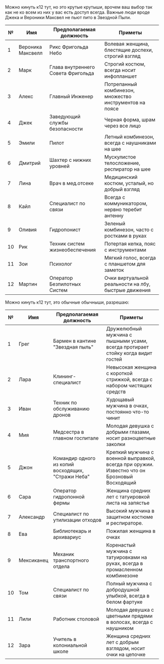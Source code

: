 Можно кинуть к12 тут, но это крутые крутыши, врочем ваш выбор так как не ко всем из них у вас есть доступ всегда. Важные люди вроде Джека и Вероники Максвел не пьют пито в Звездной Пыли.

| №   | Имя               | Предполагаемая должность           | Приметы                                                 |
| --- | ----------------- | ---------------------------------- | ------------------------------------------------------- |
| 1   | Вероника Максвелл | Рикс Фригольда Небо                | Волевая женщина, блестящие доспехи, строгий взгляд      |
| 2   | Марк              | Глава внутреннего Совета Фригольда | Строгий костюм, всегда носит инфопланшет                |
| 3   | Алекс             | Главный Инженер                    | Потрепанный комбинезон, множество инструментов на поясе |
| 4   | Джек              | Заведующий службы безопасности     | Черная форма, шрам через все лицо                       |
| 5   | Эмили             | Пилот                              | Летный комбинезон, всегда с наушниками на шее           |
| 6   | Дмитрий           | Шахтер с нижних уровней            | Мускулистое телосложение, респиратор на шее             |
| 7   | Лина              | Врач в мед.отсеке                  | Медицинский костюм, усталый, но добрый взгляд           |
| 8   | Кайл              | Специалист по связи                | Всегда с коммуникатором, нервно теребит антенну         |
| 9   | Оливия            | Гидропонист                        | Зеленый комбинезон, часто с ростками в руках            |
| 10  | Рик               | Техник систем жизнеобеспечения     | Потертая кепка, пояс с инструментами                    |
| 11  | Зои               | Психолог                           | Мягкий голос, всегда с планшетом для заметок            |
| 12  | Мартин            | Оператор Безпилотных Систем        | Очки виртуальной реальности на лбу, быстрые движения    |

Можно кинуть к12 тут, это обычные обычныши, разрешаю:

| №   | Имя        | Предполагаемая должность                           | Приметы                                                                                      |
| --- | ---------- | -------------------------------------------------- | -------------------------------------------------------------------------------------------- |
| 1   | Грег       | Бармен в кантине "Звездная пыль"                   | Дружелюбный мужчина с пышными усами, всегда протирает стойку когда видит гостей              |
| 2   | Лара       | Клининг-специалист                                 | Невысокая женщина с короткой стрижкой, всегда с набором чистящих средств                     |
| 3   | Иван       | Техник по обслуживанию дронов                      | Худощавый мужчина в очках, постоянно что-то чинит                                            |
| 4   | Мия        | Медсестра в главном госпитале                      | Молодая девушка с добрыми глазами, носит разноцветные заколки                                |
| 5   | Джон       | Командир одного из копий восходящих, "Стражи Неба" | Крепкий мужчина с военной выправкой, всегда при оружии. Известно что он Брозновый Восходящий |
| 6   | Сара       | Оператор гидропонной фермы                         | Женщина средних лет с татуировкой листа на запястье                                          |
| 7   | Александр  | Специалист по утилизации отходов                   | Высокий мужчина в защитном костюме и респираторе.                                            |
| 8   | Ева        | Библиотекарь и архивариус                          | Пожилая женщина в очках                                                                      |
| 9   | Мексиканец | Механик транспортного отдела                       | Коренастый мужчина с татуировками на руках, всегда в промасленном комбинезоне                |
| 10  | Том        | Специалист по связи                                | Полный мужчина с добродушной улыбкой, всегда в белом фартуке                                 |
| 11  | Лили       | Работник столовой                                  | Молодая девушка с цветными прядями в волосах, всегда с наушником                             |
| 12  | Зара       | Учитель в колониальной школе                       | Женщина средних лет с добрым взглядом, носит очки на цепочке                                 |
